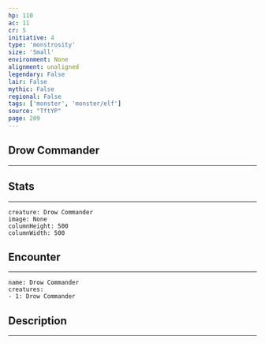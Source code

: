 ```yaml
---
hp: 110
ac: 11
cr: 5
initiative: 4
type: 'monstrosity'    
size: 'Small'
environment: None
alignment: unaligned
legendary: False
lair: False
mythic: False
regional: False
tags: ['monster', 'monster/elf']
source: "TftYP"
page: 209
---
```


## Drow Commander
---



## Stats
---

```statblock
creature: Drow Commander
image: None
columnHeight: 500
columnWidth: 500
```

## Encounter
---

```encounter-table
name: Drow Commander
creatures:
- 1: Drow Commander
```

## Description
---




